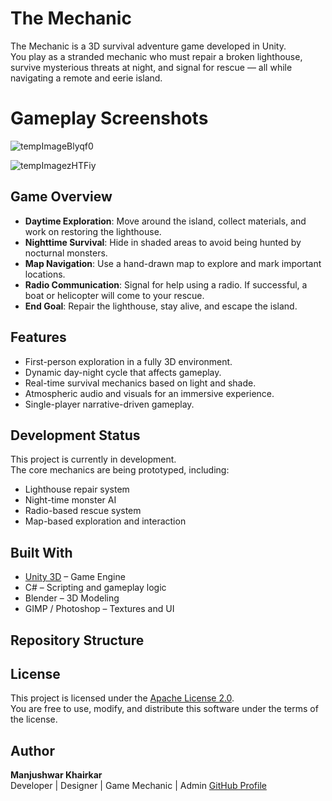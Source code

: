# The Mechanic

The Mechanic is a 3D survival adventure game developed in Unity.  
You play as a stranded mechanic who must repair a broken lighthouse, survive mysterious threats at night, and signal for rescue — all while navigating a remote and eerie island.

# Gameplay Screenshots

![tempImageBlyqf0](https://github.com/user-attachments/assets/8c8b059a-4023-4a9a-8f88-8aa547393ac4)

![tempImagezHTFiy](https://github.com/user-attachments/assets/d09d1bcd-7bb5-4330-a4eb-e28bf751fea8)



## Game Overview

- **Daytime Exploration**: Move around the island, collect materials, and work on restoring the lighthouse.
- **Nighttime Survival**: Hide in shaded areas to avoid being hunted by nocturnal monsters.
- **Map Navigation**: Use a hand-drawn map to explore and mark important locations.
- **Radio Communication**: Signal for help using a radio. If successful, a boat or helicopter will come to your rescue.
- **End Goal**: Repair the lighthouse, stay alive, and escape the island.


## Features

- First-person exploration in a fully 3D environment.
- Dynamic day-night cycle that affects gameplay.
- Real-time survival mechanics based on light and shade.
- Atmospheric audio and visuals for an immersive experience.
- Single-player narrative-driven gameplay.


## Development Status

This project is currently in development.  
The core mechanics are being prototyped, including:

- Lighthouse repair system  
- Night-time monster AI  
- Radio-based rescue system  
- Map-based exploration and interaction


## Built With

- [Unity 3D](https://unity.com/) – Game Engine  
- C# – Scripting and gameplay logic  
- Blender – 3D Modeling 
- GIMP / Photoshop – Textures and UI


## Repository Structure

## License

This project is licensed under the [Apache License 2.0](https://github.com/Manjushwarofficial/The_Mechanic/blob/c67a033f648f439b399516f4b8ba411f74b60c83/LICENSE).  
You are free to use, modify, and distribute this software under the terms of the license.


## Author

**Manjushwar Khairkar**  
Developer | Designer | Game Mechanic | Admin
[GitHub Profile](https://github.com/manjushwarofficial)


